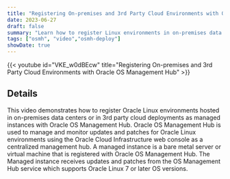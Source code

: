 ```yaml
---
title: "Registering On-premises and 3rd Party Cloud Environments with Oracle OS Management Hub"
date: 2023-06-27
draft: false
summary: "Learn how to register Linux environments in on-premises data centers or 3rd party cloud with OS Management Hub."
tags: ["osmh", "video","osmh-deploy"]
showDate: true
---
```


{{< youtube id="VKE_w0dBEcw" title="Registering On-premises and 3rd Party Cloud Environments with Oracle OS Management Hub" >}}

## Details

This video demonstrates how to register Oracle Linux environments hosted in on-premises data centers or in 3rd party cloud deployments as managed instances with Oracle OS Management Hub. Oracle OS Management Hub is used to manage and monitor updates and patches for Oracle Linux environments using the Oracle Cloud Infrastructure web console as a centralized management hub. A managed instance is a bare metal server or virtual machine that is registered with Oracle OS Management Hub. The Managed instance receives updates and patches from the OS Management Hub service which supports Oracle Linux 7 or later OS versions.


